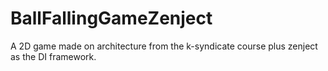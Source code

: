 # BallFallingGameZenject

A 2D game made on architecture from the k-syndicate course plus zenject as the DI framework.
